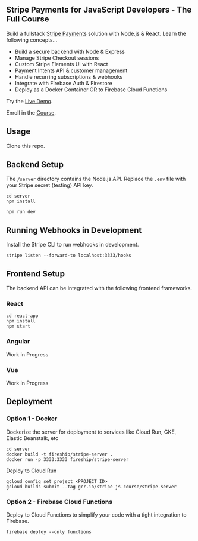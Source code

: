 ## Stripe Payments for JavaScript Developers - The Full Course

Build a fullstack [Stripe Payments](https://stripe.com/) solution with Node.js & React. Learn the following concepts...

- Build a secure backend with Node & Express
- Manage Stripe Checkout sessions
- Custom Stripe Elements UI with React
- Payment Intents API & customer management
- Handle recurring subscriptions & webhooks
- Integrate with Firebase Auth & Firestore
- Deploy as a Docker Container OR to Firebase Cloud Functions


Try the [Live Demo](https://stripe-js-course.firebaseapp.com). 

Enroll in the [Course](https://fireship.io/courses/stripe-js). 

## Usage

Clone this repo. 

## Backend Setup

The `/server` directory contains the Node.js API. Replace the `.env` file with your Stripe secret (testing) API key. 

```
cd server
npm install

npm run dev
```

## Running Webhooks in Development

Install the Stripe CLI to run webhooks in development. 

```
stripe listen --forward-to localhost:3333/hooks
```


## Frontend Setup

The backend API can be integrated with the following frontend frameworks. 

### React

```
cd react-app
npm install
npm start
```

### Angular 

Work in Progress

### Vue 

Work in Progress

## Deployment


### Option 1 - Docker

Dockerize the server for deployment to services like Cloud Run, GKE, Elastic Beanstalk, etc


```
cd server
docker build -t fireship/stripe-server .
docker run -p 3333:3333 fireship/stripe-server 
```

Deploy to Cloud Run

```
gcloud config set project <PROJECT_ID>
gcloud builds submit --tag gcr.io/stripe-js-course/stripe-server
```

### Option 2 - Firebase Cloud Functions

Deploy to Cloud Functions to simplify your code with a tight integration to Firebase. 

```
firebase deploy --only functions
```